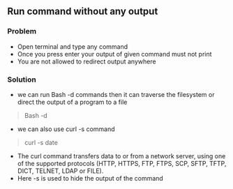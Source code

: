 ## Run command without any output 
### Problem

- Open terminal and type any command 
- Once you press enter your output of given command must not  print
- You are not allowed to redirect output anywhere

### Solution
- we can run Bash -d commands then it can traverse the filesystem or direct the output of a program to a file
>Bash -d
- we can also use curl -s command 
> curl -s date
- The curl command transfers data to or from a network server, using one of the supported protocols (HTTP, HTTPS, FTP, FTPS, SCP, SFTP, TFTP, DICT, TELNET, LDAP or FILE).
- Here -s is  used to hide the output of the command






